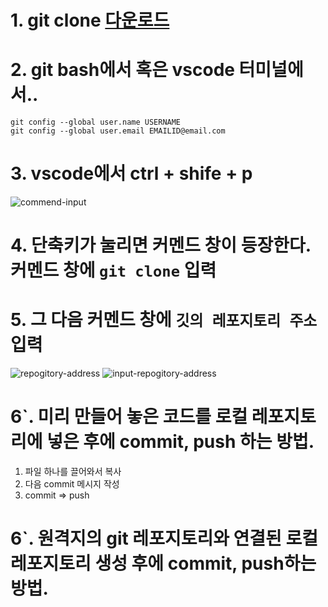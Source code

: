 # 1. git clone [다운로드](https://git-scm.com/download/win)

# 2. git bash에서 혹은 vscode 터미널에서..
```
git config --global user.name USERNAME 
git config --global user.email EMAILID@email.com
```

# 3. vscode에서 ctrl + shife + p
![commend-input](https://user-images.githubusercontent.com/42515875/62140446-f3fb3800-b325-11e9-83ff-7c715a8fe163.png)
# 4. 단축키가 눌리면 커멘드 창이 등장한다. 커멘드 창에 ```git clone``` 입력
# 5. 그 다음 커멘드 창에 ```깃의 레포지토리 주소``` 입력
![repogitory-address](https://user-images.githubusercontent.com/42515875/62140607-40df0e80-b326-11e9-833f-185951bb62de.png)
![input-repogitory-address](https://user-images.githubusercontent.com/42515875/62140711-6e2bbc80-b326-11e9-8c53-2b970ae56ae4.png)

# 6`. 미리 만들어 놓은 코드를 로컬 레포지토리에 넣은 후에 commit, push 하는 방법.
1. 파일 하나를 끌어와서 복사
2. 다음 commit 메시지 작성
3. commit => push

# 6`. 원격지의 git 레포지토리와 연결된 로컬 레포지토리 생성 후에 commit, push하는 방법. 

